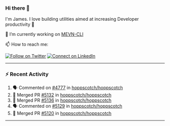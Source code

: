 ### Hi there 👋

I'm James. I love building utilities aimed at increasing Developer productivity :raised_hands: 

🔭 I’m currently working on [MEVN-CLI](https://github.com/madlabsinc/mevn-cli)

📫 How to reach me:

[![Follow on Twitter](https://img.shields.io/badge/--twitter?label=Twitter&logo=Twitter&style=social)](https://twitter.com/james_madhacks) [![Connect on LinkedIn](https://img.shields.io/badge/--linkedin?label=LinkedIn&logo=LinkedIn&style=social)](https://www.linkedin.com/in/jamesgeorge007)

---

### :zap: Recent Activity

<!--START_SECTION:activity-->
1. 🗣 Commented on [#4777](https://github.com/hoppscotch/hoppscotch/issues/4777#issuecomment-2958158679) in [hoppscotch/hoppscotch](https://github.com/hoppscotch/hoppscotch)
2. 🎉 Merged PR [#5132](https://github.com/hoppscotch/hoppscotch/pull/5132) in [hoppscotch/hoppscotch](https://github.com/hoppscotch/hoppscotch)
3. 🎉 Merged PR [#5136](https://github.com/hoppscotch/hoppscotch/pull/5136) in [hoppscotch/hoppscotch](https://github.com/hoppscotch/hoppscotch)
4. 🗣 Commented on [#5129](https://github.com/hoppscotch/hoppscotch/issues/5129#issuecomment-2954897875) in [hoppscotch/hoppscotch](https://github.com/hoppscotch/hoppscotch)
5. 🎉 Merged PR [#5120](https://github.com/hoppscotch/hoppscotch/pull/5120) in [hoppscotch/hoppscotch](https://github.com/hoppscotch/hoppscotch)
<!--END_SECTION:activity-->

---

<!--
**jamesgeorge007/jamesgeorge007** is a ✨ _special_ ✨ repository because its `README.md` (this file) appears on your GitHub profile.

Here are some ideas to get you started:

- 🌱 I’m currently learning ...
- 👯 I’m looking to collaborate on ...
- 🤔 I’m looking for help with ...
- 💬 Ask me about ...
- 😄 Pronouns: ...
- ⚡ Fun fact: ...
-->
